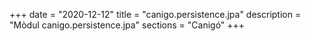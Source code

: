 +++
date        = "2020-12-12"
title       = "canigo.persistence.jpa"
description = "Mòdul canigo.persistence.jpa"
sections    = "Canigó"
+++